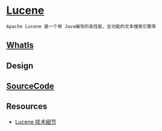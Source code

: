 # [Lucene](https://github.com/apache/lucene-solr)
```md
Apache Lucene 是一个用 Java编写的高性能，全功能的文本搜索引擎库
```
## [WhatIs](WhatIs.md)

## Design



## [SourceCode](sc/README.md)

## Resources
* [Lucene 技术细节](https://github.com/zzboy/lucene)